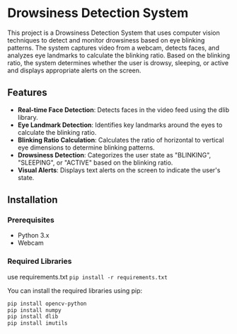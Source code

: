 # Drowsiness Detection System

This project is a Drowsiness Detection System that uses computer vision techniques to detect and monitor drowsiness based on eye blinking patterns. The system captures video from a webcam, detects faces, and analyzes eye landmarks to calculate the blinking ratio. Based on the blinking ratio, the system determines whether the user is drowsy, sleeping, or active and displays appropriate alerts on the screen.

## Features

- **Real-time Face Detection**: Detects faces in the video feed using the dlib library.
- **Eye Landmark Detection**: Identifies key landmarks around the eyes to calculate the blinking ratio.
- **Blinking Ratio Calculation**: Calculates the ratio of horizontal to vertical eye dimensions to determine blinking patterns.
- **Drowsiness Detection**: Categorizes the user state as "BLINKING", "SLEEPING", or "ACTIVE" based on the blinking ratio.
- **Visual Alerts**: Displays text alerts on the screen to indicate the user's state.

## Installation

### Prerequisites

- Python 3.x
- Webcam

### Required Libraries

use requirements.txt 
`pip install -r requirements.txt`

You can install the required libraries using pip:

```bash
pip install opencv-python
pip install numpy
pip install dlib
pip install imutils
